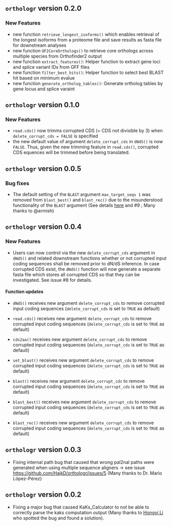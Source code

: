 ## `orthologr` version  0.2.0

### New Features

- new function `retrieve_longest_isoforms()` which enables retrieval of the longest isoforms from a proteome file and save results as fasta file for downstream analyses
- new function `OF2CoreOrthologs()` to retrieve core orthologs across multiple species from Orthofinder2 output
- new function `extract_features()`: Helper function to extract gene loci and splice variant IDs from GFF files
- new function `filter_best_hits()`: Helper function to select best BLAST hit based on minimum evalue
- new function `generate_ortholog_tables()`: Generate ortholog tables by gene locus and splice varaint

## `orthologr` version  0.1.0

### New Features

- `read.cds()` now trimms corrupted CDS (= CDS not divisible by 3) when `delete_corrupt_cds = FALSE` is specified
- the new default value of argument `delete_corrupt_cds` in `dNdS()` is now `FALSE`.
Thus, given the new trimming feature in `read.cds()`, corrupted CDS equences will be trimmed before being translated.


## `orthologr` version  0.0.5

### Bug fixes

- The default setting of the `BLAST` argument `max_target_seqs 1` was removed from `blast_best()` and `blast_rec()` due to
the misunderstood functionality of the `BLAST` argument (See details [here](https://watermark.silverchair.com/bty833.pdf?token=AQECAHi208BE49Ooan9kkhW_Ercy7Dm3ZL_9Cf3qfKAc485ysgAAAokwggKFBgkqhkiG9w0BBwagggJ2MIICcgIBADCCAmsGCSqGSIb3DQEHATAeBglghkgBZQMEAS4wEQQMvrRsd_dqJkkrO5AiAgEQgIICPNCvHwDI6PCzjXjP4FtOO2O0HPaNbVmBBOW7I0YBwK6an33k32Zm3d24U1pB5TsoPAmqK1TBBz8y9IEEynMl7IQKmupg3MXTiUqUe0oLrMDIrL4Szunm255RdiIlvq5RDR5V3B7ejVCxTbwbmvbggBHyiMCcvEEufaNROT8z7XXaUiHx3OyD1HaRkXIM4MC5x_b734rkKFIploMWjLSX5KZS1i2prd_Shn2seyV4E2cj3RVw9YzcBEZvRHpbhzWIOWSjXR3ZqYTlDCxzk5CO0d15J57u3C64sM1rQRo2Atny5KR5VL4oLxy8bBBGsQl-k6lQavisoshkBZPfLMr5kEHMrCmCtw2Q2A6pzgYC-jJ7udunpA7DK2GZsSQc-ApYXHFdEOovrtFYNHFrqlE8IsooVB7U89re0lMzZM4gYoMzcDuvLFQ1_msIl51QMmPi8yIY6E5DA2h1Ho93wUxekwTBdxB3ovAtpz4_J93w8cn4z2EK9ygHoxLRQ90kfd7nawSMTxFwBxDB0iK3_w0YtnObzcyd_JAWZM9fobNHDc1CY9j4DWKclIxhqHeCHKMtw9nB9CSa7Bccbf1EBHw4uf1-qYl30IdUsKQUpP5YOtKA7nUDTpTJiKKEf1V3MmW6rPreBayi45-QPk7GkhlrgJgaXdU4LMSGxjaDdcXhOX3W35Y95VSAZEf3rlueplgDTRnRxu8NNZ8S1c5ccA1vP0gFth80NTwzUzZy2kSITIndok_0MWSeuavaRQ7g) and #9 ; Many thanks to @armish)

## `orthologr` version  0.0.4

### New Features 

- Users can now control via the new `delete_corrupt_cds` argument in `dNdS()` and related downstream functions
whether or not corrupted input coding sequences shall be removed prior to dN/dS inference.
In case corrupted CDS exist, the `dNdS()` function will now generate a separate fasta file which
stores all corrupted CDS so that they can be investigated. See issue #8 for details.

#### Function updates

- `dNdS()` receives new argument `delete_corrupt_cds` to remove corrupted input coding sequences (`delete_corrupt_cds` is set to `TRUE` as default)

- `read.cds()` receives new argument `delete_corrupt_cds` to remove corrupted input coding sequences (`delete_corrupt_cds` is set to `TRUE` as default)

- `cds2aa()` receives new argument `delete_corrupt_cds` to remove corrupted input coding sequences (`delete_corrupt_cds` is set to `TRUE` as default)

- `set_blast()` receives new argument `delete_corrupt_cds` to remove corrupted input coding sequences (`delete_corrupt_cds` is set to `TRUE` as default)

- `blast()` receives new argument `delete_corrupt_cds` to remove corrupted input coding sequences (`delete_corrupt_cds` is set to `TRUE` as default)

- `blast_best()` receives new argument `delete_corrupt_cds` to remove corrupted input coding sequences (`delete_corrupt_cds` is set to `TRUE` as default)

- `blast_rec()` receives new argument `delete_corrupt_cds` to remove corrupted input coding sequences (`delete_corrupt_cds` is set to `TRUE` as default)

## `orthologr` version  0.0.3

- Fixing internal path bug that caused that wrong pal2nal paths were generated when using multiple sequence aligners -> see issue https://github.com/HajkD/orthologr/issues/5 (Many thanks to Dr. Mario López-Pérez)

## `orthologr` version  0.0.2

- Fixing a major bug that caused KaKs_Calculator to not be able to correctly 
parse the kaks computation output (Many thanks to [Hongyi Li](https://github.com/lihongyi123) who spotted the bug and found a solution).
